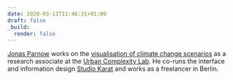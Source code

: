 ```yaml
---
date: 2020-03-11T11:46:31+01:00
draft: false
_build:
  render: false
---
```


<a href="https://jonasparnow.com" rel="author">Jonas Parnow</a> works on the [visualisation of climate change scenarios](https://climatescenarios.org/) as a research associate at the [Urban Complexity Lab](https://uclab.fh-potsdam.de/). He co-runs the interface and information design [Studio Karat](https://karat.studio/) and works as a freelancer in Berlin.
